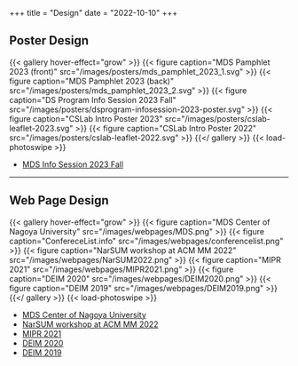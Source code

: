 +++
title = "Design"
date = "2022-10-10"
+++

## Poster Design

{{< gallery hover-effect="grow" >}}
	{{< figure caption="MDS Pamphlet 2023 (front)" src="/images/posters/mds_pamphlet_2023_1.svg" >}}
	{{< figure caption="MDS Pamphlet 2023 (back)" src="/images/posters/mds_pamphlet_2023_2.svg" >}}
	{{< figure caption="DS Program Info Session 2023 Fall" src="/images/posters/dsprogram-infosession-2023-poster.svg" >}}
	{{< figure caption="CSLab Intro Poster 2023" src="/images/posters/cslab-leaflet-2023.svg" >}}
	{{< figure caption="CSLab Intro Poster 2022" src="/images/posters/cslab-leaflet-2022.svg" >}}
{{</ gallery >}}
{{< load-photoswipe >}}

- [MDS Info Session 2023 Fall](https://www.mds.nagoya-u.ac.jp/info-session/2022-11-30)

----

## Web Page Design

{{< gallery hover-effect="grow" >}}
	{{< figure caption="MDS Center of Nagoya University" src="/images/webpages/MDS.png" >}}
	{{< figure caption="ConfereceList.info" src="/images/webpages/conferencelist.png" >}}
	{{< figure caption="NarSUM workshop at ACM MM 2022" src="/images/webpages/NarSUM2022.png" >}}
	{{< figure caption="MIPR 2021" src="/images/webpages/MIPR2021.png" >}}
	{{< figure caption="DEIM 2020" src="/images/webpages/DEIM2020.png" >}}
	{{< figure caption="DEIM 2019" src="/images/webpages/DEIM2019.png" >}}
{{</ gallery >}}
{{< load-photoswipe >}}

- [MDS Center of Nagoya University](https://www.mds.nagoya-u.ac.jp/)
- [NarSUM workshop at ACM MM 2022](https://www.narsum.cf/)
- [MIPR 2021](https://mipr2021.org/)
- [DEIM 2020](https://db-event.jpn.org/deim2020/)
- [DEIM 2019](https://db-event.jpn.org/deim2019/)


